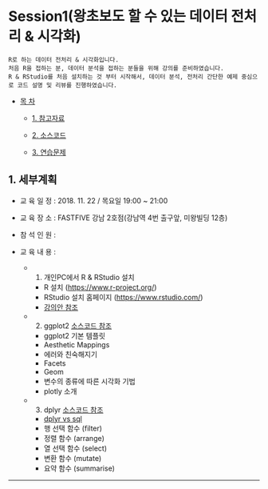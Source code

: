 # Session1(왕초보도 할 수 있는 데이터 전처리 & 시각화)
```
R로 하는 데이터 전처리 & 시각화입니다. 
처음 R을 접하는 분, 데이터 분석을 접하는 분들을 위해 강의를 준비하였습니다. 
R & RStudio를 처음 설치하는 것 부터 시작해서, 데이터 분석, 전처리 간단한 예제 중심으로 코드 설명 및 리뷰를 진행하였습니다. 
```

- [목 차](https://github.com/df-AI/BigAlMot_01/tree/master/Session1)
 
  - [1. 참고자료](https://github.com/df-AI/BigAlMot_01/tree/master/Session1/docs)

  - [2. 소스코드](https://github.com/df-AI/BigAlMot_01/tree/master/Session1/src)
  
  - [3. 연습문제](https://github.com/df-AI/BigAlMot_01/tree/master/Session1/practice)


## 1. 세부계획

- 교 육 일 정 : 2018. 11. 22 / 목요일 19:00 ~ 21:00

- 교 육 장 소 : FASTFIVE 강남 2호점(강남역 4번 출구앞, 미왕빌딩 12층)

- 참 석 인 원 : 

- 교 육 내 용 : 
    - 1. 개인PC에서 R & RStudio 설치
       - R 설치 (https://www.r-project.org/)
       - RStudio 설치 홈페이지 (https://www.rstudio.com/)
       - [강의안 참조](https://github.com/df-AI/BigAlMot_01/blob/master/Session1/docs/lecture_1.pptx) 
    - 2. ggplot2 [소스코드 참조](https://github.com/df-AI/BigAlMot_01/blob/master/Session1/src/ggplot2.R)
       - ggplot2 기본 템플릿
       - Aesthetic Mappings
       - 에러와 친숙해지기
       - Facets
       - Geom
       - 변수의 종류에 따른 시각화 기법
       - plotly 소개
    - 3. dplyr [소스코드 참조](https://github.com/df-AI/BigAlMot_01/blob/master/Session1/src/dplyr.R)
       - [dplyr vs sql](https://github.com/df-AI/BigAlMot_01/blob/master/Session1/docs/dplyr%20vs%20SQL.pptx)
       - 행 선택 함수 (filter)
       - 정렬 함수 (arrange)
       - 열 선택 함수 (select)
       - 변환 함수 (mutate)
       - 요약 함수 (summarise)
        

***

